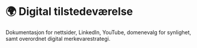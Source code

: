 # 🌍 Digital tilstedeværelse

Dokumentasjon for nettsider, LinkedIn, YouTube, domenevalg for synlighet, samt overordnet digital merkevarestrategi.